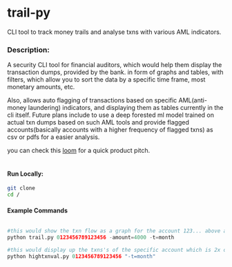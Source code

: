 # trail-py
CLI tool to track money trails and analyse txns with various AML indicators.


### Description:<br/>
A security CLI tool for financial auditors, which would help them display the transaction dumps, provided by the bank. in form of graphs and tables, with filters, which allow you to sort the data by a specific time frame, most monetary amounts, etc.

Also, allows auto flagging of transactions based on specific AML(anti-money laundering) indicators, and displaying them as tables currently in the cli itself. Future plans include to use a deep forested ml model trained on actual txn dumps based on such AML tools and provide flagged accounts(basically accounts with a higher frequency of flagged txns) as csv or pdfs for a easier analysis.

you can check this [loom](https://www.loom.com/share/b48eb4aad7e44fff95490ca2c5111e20) for a quick product pitch.
<br/>
<br/>
#### Run Locally:

```bash
git clone
cd /
```
#### Example Commands

```py

#this would show the txn flow as a graph for the account 123... above amount 4000 and for the latest month
python trail.py 0123456789123456 -amount=4000 -t=month

#this would display up the txns's of the specific account which is 2x or above the median amount maintained by the account.
python hightxnval.py 0123456789123456 "-t=month"

```

